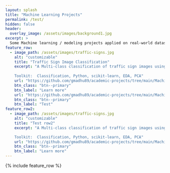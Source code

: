 ```yaml
---
layout: splash
title: "Machine Learning Projects"
permalink: /test/
hidden: false
header:
  overlay_image: /assets/images/background1.jpg
excerpt: >
  Some Machine learning / modeling projects applied on real-world datasets.
feature_row:
  - image_path: /assets/images/traffic-signs.jpg
    alt: "customizable"
    title: "Traffic Sign Image Classification"
    excerpt: "A Multi-class classification of traffic sign images using various ML algorithms aimed at categorization of high impact classes with an accuracy of 93%.  
    
    Toolkit:  Classification, Python, scikit-learn, EDA, PCA"
    url: "https://github.com/gmadhu89/academic-projects/tree/main/Machine-Learning/traffic-sign-classification"
    btn_class: "btn--primary"
    btn_label: "Learn more"
    url: "https://github.com/gmadhu89/academic-projects/tree/main/Machine-Learning/traffic-sign-classification"
    btn_class: "btn--primary"
    btn_label: "Test"
feature_row2:
  - image_path: /assets/images/traffic-signs.jpg
    alt: "customizable"
    title: "Test row2"
    excerpt: "A Multi-class classification of traffic sign images using various ML algorithms aimed at categorization of high impact classes with an accuracy of 93%.

    Toolkit:  Classification, Python, scikit-learn, EDA, PCA"
    url: "https://github.com/gmadhu89/academic-projects/tree/main/Machine-Learning/traffic-sign-classification"
    btn_class: "btn--primary"
    btn_label: "Learn more"
---
```


{% include feature_row %}
